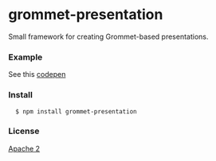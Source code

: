 # grommet-presentation

Small framework for creating Grommet-based presentations.

### Example

See this [codepen](http://copen.io)

### Install

```
  $ npm install grommet-presentation
```

### License

[Apache 2](https://github.com/grommet/grommet-presentation/blob/master/LICENSE)
